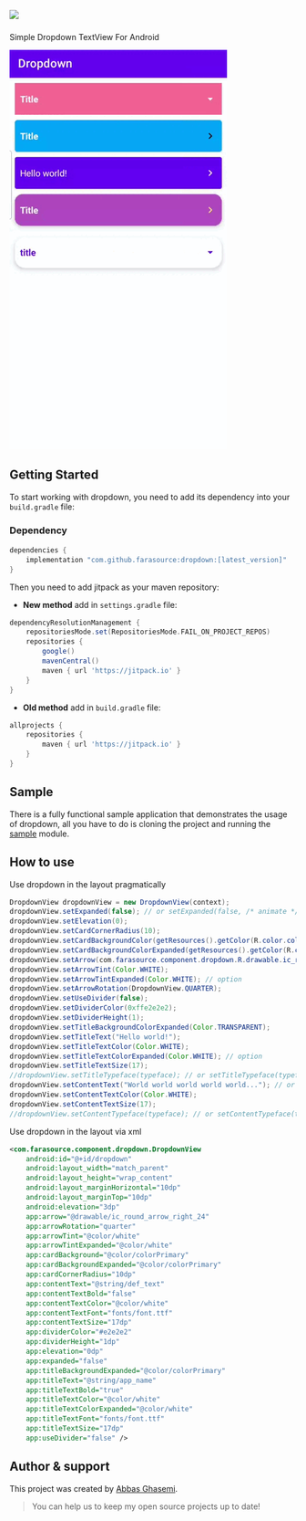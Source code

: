 [![](https://jitpack.io/v/farasource/dropdown.svg)](https://jitpack.io/#farasource/dropdown)
-
Simple Dropdown TextView For Android

![](media/demo.gif)

## Getting Started

To start working with dropdown, you need to add its dependency into your `build.gradle` file:
### Dependency
```groovy
dependencies {
    implementation "com.github.farasource:dropdown:[latest_version]"
}
```

Then you need to add jitpack as your maven repository:

* **New method** add in `settings.gradle` file:
```groovy
dependencyResolutionManagement {
    repositoriesMode.set(RepositoriesMode.FAIL_ON_PROJECT_REPOS)
    repositories {
        google()
        mavenCentral()
        maven { url 'https://jitpack.io' }
    }
}
```

* **Old method** add in `build.gradle` file:
```groovy
allprojects {
    repositories {
        maven { url 'https://jitpack.io' }
    }
}
```

## Sample
There is a fully functional sample application that demonstrates the usage of dropdown, all you have to do is cloning the project and running the [sample](https://github.com/farasource/dropdown/tree/master/sample) module.
## How to use

Use dropdown in the layout pragmatically
```JAVA
DropdownView dropdownView = new DropdownView(context);
dropdownView.setExpanded(false); // or setExpanded(false, /* animate */true)
dropdownView.setElevation(0);
dropdownView.setCardCornerRadius(10);
dropdownView.setCardBackgroundColor(getResources().getColor(R.color.colorPrimary)); // or setCardBackground(drawable)
dropdownView.setCardBackgroundColorExpanded(getResources().getColor(R.color.colorPrimary)); // option
dropdownView.setArrow(com.farasource.component.dropdown.R.drawable.ic_round_arrow_right_24); // or setArrow(drawable)
dropdownView.setArrowTint(Color.WHITE);
dropdownView.setArrowTintExpanded(Color.WHITE); // option
dropdownView.setArrowRotation(DropdownView.QUARTER);
dropdownView.setUseDivider(false);
dropdownView.setDividerColor(0xffe2e2e2);
dropdownView.setDividerHeight(1);
dropdownView.setTitleBackgroundColorExpanded(Color.TRANSPARENT);
dropdownView.setTitleText("Hello world!");
dropdownView.setTitleTextColor(Color.WHITE);
dropdownView.setTitleTextColorExpanded(Color.WHITE); // option
dropdownView.setTitleTextSize(17);
//dropdownView.setTitleTypeface(typeface); // or setTitleTypeface(typeface, /* bold */ true)
dropdownView.setContentText("World world world world world..."); // or setHtmlContent(content)
dropdownView.setContentTextColor(Color.WHITE);
dropdownView.setContentTextSize(17);
//dropdownView.setContentTypeface(typeface); // or setContentTypeface(typeface, /* bold */ false)
```

Use dropdown in the layout via xml
```XML
<com.farasource.component.dropdown.DropdownView
    android:id="@+id/dropdown"
    android:layout_width="match_parent"
    android:layout_height="wrap_content"
    android:layout_marginHorizontal="10dp"
    android:layout_marginTop="10dp"
    android:elevation="3dp"
    app:arrow="@drawable/ic_round_arrow_right_24"
    app:arrowRotation="quarter"
    app:arrowTint="@color/white"
    app:arrowTintExpanded="@color/white"
    app:cardBackground="@color/colorPrimary"
    app:cardBackgroundExpanded="@color/colorPrimary"
    app:cardCornerRadius="10dp"
    app:contentText="@string/def_text"
    app:contentTextBold="false"
    app:contentTextColor="@color/white"
    app:contentTextFont="fonts/font.ttf"
    app:contentTextSize="17dp"
    app:dividerColor="#e2e2e2"
    app:dividerHeight="1dp"
    app:elevation="0dp"
    app:expanded="false"
    app:titleBackgroundExpanded="@color/colorPrimary"
    app:titleText="@string/app_name"
    app:titleTextBold="true"
    app:titleTextColor="@color/white"
    app:titleTextColorExpanded="@color/white"
    app:titleTextFont="fonts/font.ttf"
    app:titleTextSize="17dp"
    app:useDivider="false" />
```

## Author & support
This project was created by [Abbas Ghasemi](https://farasource.com/).
> You can help us to keep my open source projects up to date!